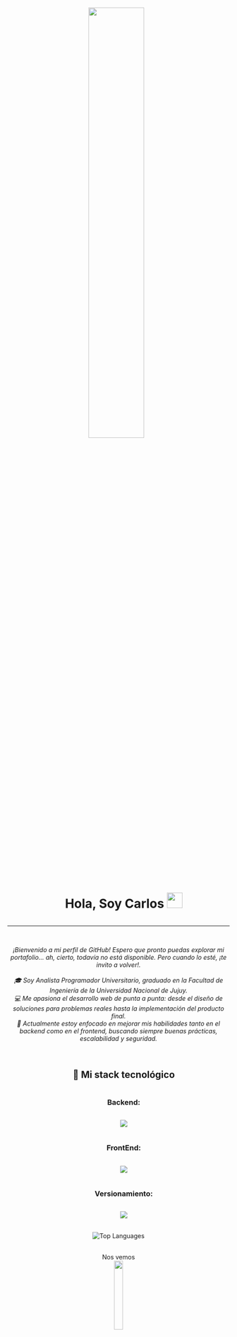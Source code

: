 

<h3 align="center" > <img src="https://64.media.tumblr.com/95a69094fc81a22ebc4b13339efbc090/tumblr_mkipflKprA1s6slcbo1_500.gif" width="50%" height="50%" style="margin-right: 10px;"></h3>
<div id="user-content-toc">
  <ul align="center">
    <summary><h1 style="display: inline-block">Hola, Soy Carlos <img src="https://media.giphy.com/media/hvRJCLFzcasrR4ia7z/giphy.gif" width="35"></h1></summary>
  </ul>
</div>
<hr>
<br />


<p align="center">
  <em>
    ¡Bienvenido a mi perfil de GitHub! Espero que pronto puedas explorar mi portafolio… ah, cierto, todavía no está disponible. Pero cuando lo esté, ¡te invito a volver!. <br> <br>
   🎓 Soy Analista Programador Universitario, graduado en la Facultad de Ingeniería de la Universidad Nacional de Jujuy. <br>
    💻 Me apasiona el desarrollo web de punta a punta: desde el diseño de soluciones para problemas reales hasta la implementación del producto final.
<br />
🚀 Actualmente estoy enfocado en mejorar mis habilidades tanto en el backend como en el frontend, buscando siempre buenas prácticas, escalabilidad y seguridad.
<br />
  </em> 
  <br>
</p>

<div id="user-content-toc">
  <ul align="center">
    <summary><h2 style="display: inline-block">🧰 Mi stack tecnológico</h2></summary>
    <summary><h3 style="display: inline-block">Backend: </h3></summary>
    <p align="center">
             <a href="https://skillicons.dev">
              <img src="https://skillicons.dev/icons?i=nodejs,nestjs,spring,java,net,mysql,mongodb,docker" />
            </a>
    </p>
    <summary><h3 style="display: inline-block">FrontEnd: </h3></summary>
    <p align="center">
             <a href="https://skillicons.dev">
              <img src="https://skillicons.dev/icons?i=angular,react,ts,js,css,bootstrap" />
            </a>
    </p>
    <summary><h3 style="display: inline-block">Versionamiento: </h3></summary>
    <p align="center">
             <a href="https://skillicons.dev">
              <img src="https://skillicons.dev/icons?i=git,github,gitlab" />
            </a>
    </p>
    
  </ul>
</div>
<br />
<div align="center">
    <img src="https://github-readme-stats.vercel.app/api/top-langs/?username=sanchezcarlosr&theme=tokyonight" alt="Top Languages">
</div>
<br>
<p align="center">Nos vemos <br> <img width="20%" height="20%" src="https://64.media.tumblr.com/7a3eab6709c9c0cbb9ccaa2af462b88e/tumblr_inline_paj1iySUeY1sa2vkd_250.gif"></p>

